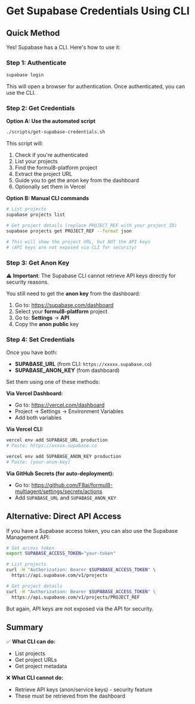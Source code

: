 # Get Supabase Credentials Using CLI

## Quick Method

Yes! Supabase has a CLI. Here's how to use it:

### Step 1: Authenticate

```bash
supabase login
```

This will open a browser for authentication. Once authenticated, you can use the CLI.

### Step 2: Get Credentials

**Option A: Use the automated script**

```bash
./scripts/get-supabase-credentials.sh
```

This script will:
1. Check if you're authenticated
2. List your projects
3. Find the formul8-platform project
4. Extract the project URL
5. Guide you to get the anon key from the dashboard
6. Optionally set them in Vercel

**Option B: Manual CLI commands**

```bash
# List projects
supabase projects list

# Get project details (replace PROJECT_REF with your project ID)
supabase projects get PROJECT_REF --format json

# This will show the project URL, but NOT the API keys
# (API keys are not exposed via CLI for security)
```

### Step 3: Get Anon Key

⚠️ **Important**: The Supabase CLI cannot retrieve API keys directly for security reasons.

You still need to get the **anon key** from the dashboard:

1. Go to: https://supabase.com/dashboard
2. Select your **formul8-platform** project
3. Go to: **Settings** → **API**
4. Copy the **anon public** key

### Step 4: Set Credentials

Once you have both:
- **SUPABASE_URL** (from CLI: `https://xxxxx.supabase.co`)
- **SUPABASE_ANON_KEY** (from dashboard)

Set them using one of these methods:

**Via Vercel Dashboard:**
- Go to: https://vercel.com/dashboard
- Project → Settings → Environment Variables
- Add both variables

**Via Vercel CLI:**
```bash
vercel env add SUPABASE_URL production
# Paste: https://xxxxx.supabase.co

vercel env add SUPABASE_ANON_KEY production
# Paste: [your-anon-key]
```

**Via GitHub Secrets (for auto-deployment):**
- Go to: https://github.com/F8ai/formul8-multiagent/settings/secrets/actions
- Add `SUPABASE_URL` and `SUPABASE_ANON_KEY`

## Alternative: Direct API Access

If you have a Supabase access token, you can also use the Supabase Management API:

```bash
# Set access token
export SUPABASE_ACCESS_TOKEN="your-token"

# List projects
curl -H "Authorization: Bearer $SUPABASE_ACCESS_TOKEN" \
  https://api.supabase.com/v1/projects

# Get project details
curl -H "Authorization: Bearer $SUPABASE_ACCESS_TOKEN" \
  https://api.supabase.com/v1/projects/PROJECT_REF
```

But again, API keys are not exposed via the API for security.

## Summary

✅ **What CLI can do:**
- List projects
- Get project URLs
- Get project metadata

❌ **What CLI cannot do:**
- Retrieve API keys (anon/service keys) - security feature
- These must be retrieved from the dashboard
